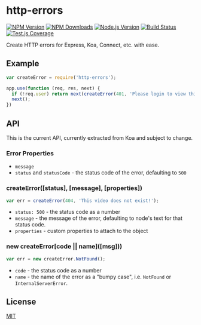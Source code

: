 # http-errors

[![NPM Version][npm-image]][npm-url]
[![NPM Downloads][downloads-image]][downloads-url]
[![Node.js Version][node-version-image]][node-version-url]
[![Build Status][travis-image]][travis-url]
[![Test.js Coverage][coveralls-image]][coveralls-url]

Create HTTP errors for Express, Koa, Connect, etc. with ease.

## Example

```js
var createError = require('http-errors');

app.use(function (req, res, next) {
  if (!req.user) return next(createError(401, 'Please login to view this page.'));
  next();
})
```

## API

This is the current API, currently extracted from Koa and subject to change.

### Error Properties

- `message`
- `status` and `statusCode` - the status code of the error, defaulting to `500`

### createError([status], [message], [properties])

```js
var err = createError(404, 'This video does not exist!');
```

- `status: 500` - the status code as a number
- `message` - the message of the error, defaulting to node's text for that status code.
- `properties` - custom properties to attach to the object

### new createError\[code || name\](\[msg]\))

```js
var err = new createError.NotFound();
```

- `code` - the status code as a number
- `name` - the name of the error as a "bumpy case", i.e. `NotFound` or `InternalServerError`.

## License

[MIT](LICENSE)

[npm-image]: https://img.shields.io/npm/v/http-errors.svg?style=flat
[npm-url]: https://npmjs.org/package/http-errors
[node-version-image]: https://img.shields.io/node/v/http-errors.svg?style=flat
[node-version-url]: http://nodejs.org/download/
[travis-image]: https://img.shields.io/travis/jshttp/http-errors.svg?style=flat
[travis-url]: https://travis-ci.org/jshttp/http-errors
[coveralls-image]: https://img.shields.io/coveralls/jshttp/http-errors.svg?style=flat
[coveralls-url]: https://coveralls.io/r/jshttp/http-errors
[downloads-image]: https://img.shields.io/npm/dm/http-errors.svg?style=flat
[downloads-url]: https://npmjs.org/package/http-errors
